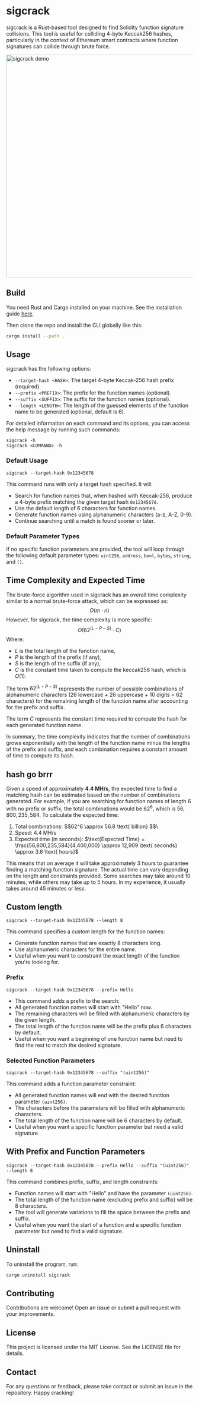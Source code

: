 # sigcrack

sigcrack is a Rust-based tool designed to find Solidity function signature collisions. This tool is useful for colliding 4-byte Keccak256 hashes, particularly in the context of Ethereum smart contracts where function signatures can collide through brute force. 

<img src="https://media.discordapp.net/attachments/1216697810255089684/1374863718709465280/demo.gif?ex=6846029e&is=6844b11e&hm=6be3e8b6227b3b28581f68dd05aa4a62adc9133f6f1a709850d8bf05dc088a2e&=&width=913&height=613" alt="sigcrack demo" width="600"/>

## Build

You need Rust and Cargo installed on your machine. See the installation guide
[here](https://doc.rust-lang.org/cargo/getting-started/installation.html).

Then clone the repo and install the CLI globally like this:
```sh
cargo install --path .
```

## Usage

sigcrack has the following options: 
- `--target-hash <HASH>`: The target 4-byte Keccak-256 hash prefix (required).
- `--prefix <PREFIX>`: The prefix for the function names (optional).
- `--suffix <SUFFIX>`: The suffix for the function names (optional).
- `--length <LENGTH>`: The length of the guessed elements of the function name to be generated (optional, default is 6).

For detailed information on each command and its options, you can access the help message by running such commands:

```
sigcrack -h
sigcrack <COMMAND> -h
```

### Default Usage
```
sigcrack --target-hash 0x12345678
```

This command runs with only a target hash specified. It will:
- Search for function names that, when hashed with Keccak-256, produce a 4-byte prefix matching the given target hash `0x12345678`.
- Use the default length of 6 characters for function names.
- Generate function names using alphanumeric characters (a-z, A-Z, 0-9).
- Continue searching until a match is found sooner or later.

### Default Parameter Types

If no specific function parameters are provided, the tool will loop through the following default parameter types: `uint256`, `address`, `bool`, `bytes`, `string`, and `()`.

## Time Complexity and Expected Time
The brute-force algorithm used in sigcrack has an overall time complexity similar to a normal brute-force attack, which can be expressed as:
$$O(m \cdot n)$$
However, for sigcrack, the time complexity is more specific:
$$O(62^{(L - P - S)} \cdot C)$$
Where:
- $L$ is the total length of the function name,
- $P$ is the length of the prefix (if any),
- $S$ is the length of the suffix (if any),
- $C$ is the constant time taken to compute the keccak256 hash, which is $O(1)$.

The term $62^{(L - P - S)}$ represents the number of possible combinations of alphanumeric characters (26 lowercase + 26 uppercase + 10 digits = 62 characters) for the remaining length of the function name after accounting for the prefix and suffix.

The term $C$ represents the constant time required to compute the hash for each generated function name.

In summary, the time complexity indicates that the number of combinations grows exponentially with the length of the function name minus the lengths of the prefix and suffix, and each combination requires a constant amount of time to compute its hash.

## hash go brrr

Given a speed of approximately **4.4 MH/s**, the expected time to find a matching hash can be estimated based on the number of combinations generated. For example, if you are searching for function names of length 6 with no prefix or suffix, the total combinations would be $62^6$, which is $56,800,235,584$. 
To calculate the expected time:
1. Total combinations: \$$62^6 \approx 56.8 \text{ billion} $$\
2. Speed: $4.4 \text{ MH/s}$
3. Expected time (in seconds): 
   $\text{Expected Time} = \frac{56,800,235,584}{4,400,000} \approx 12,909 \text{ seconds} \approx 3.6 \text{ hours}$


This means that on average it will take approximately 3 hours to guarantee finding a matching function signature. The actual time can vary depending on the length and constraints provided. Some searches may take around 10 minutes, while others may take up to 5 hours. In my experience, it usually takes around 45 minutes or less.

## Custom length
```
sigcrack --target-hash 0x12345678 --length 8
```

This command specifies a custom length for the function names:
- Generate function names that are exactly 8 characters long.
- Use alphanumeric characters for the entire name.
- Useful when you want to constraint the exact length of the function you're looking for.

### Prefix
```
sigcrack --target-hash 0x12345678 --prefix Hello
```

- This command adds a prefix to the search:
- All generated function names will start with "Hello" now.
- The remaining characters will be filled with alphanumeric characters by the given length.
- The total length of the function name will be the prefix plus 6 characters by default.
- Useful when you want a beginning of one function name but need to find the rest to match the desired signature.

### Selected Function Parameters
```
sigcrack --target-hash 0x12345678 --suffix "(uint256)"
```

This command adds a function parameter constraint:
- All generated function names will end with the desired function parameter `(uint256)`.
- The characters before the parameters will be filled with alphanumeric characters.
- The total length of the function name will be 6 characters by default.
- Useful when you want a specific function parameter but need a valid signature.

## With Prefix and Function Parameters
```
sigcrack --target-hash 0x12345678 --prefix Hello --suffix "(uint256)" --length 8
```
This command combines prefix, suffix, and length constraints:
- Function names will start with "Hello" and have the parameter `(uint256)`.
- The total length of the function name (excluding prefix and suffix) will be 8 characters.
- The tool will generate variations to fill the space between the prefix and suffix.
- Useful when you want the start of a function and a specific function parameter but need to find a valid signature.

## Uninstall
To uninstall the program, run:
```sh
cargo uninstall sigcrack
```

## Contributing
Contributions are welcome! Open an issue or submit a pull request with your improvements. 

## License
This project is licensed under the MIT License. See the LICENSE file for details.

## Contact
For any questions or feedback, please take contact or submit an issue in the repository. Happy cracking!
